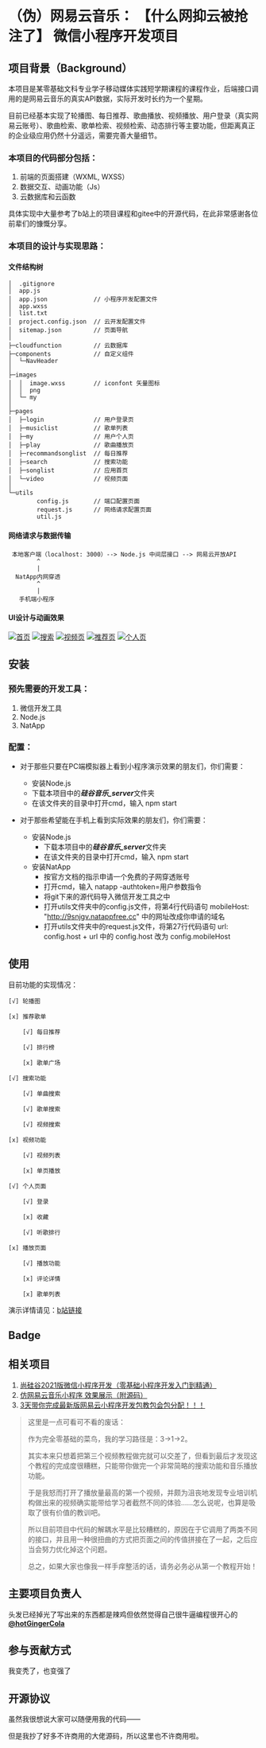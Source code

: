 # （伪）网易云音乐： 【什么网抑云被抢注了】 微信小程序开发项目
## 项目背景（Background）
本项目是某零基础文科专业学子移动媒体实践短学期课程的课程作业，后端接口调用的是网易云音乐的真实API数据，实际开发时长约为一个星期。

目前已经基本实现了轮播图、每日推荐、歌曲播放、视频播放、用户登录（真实网易云账号）、歌曲检索、歌单检索、视频检索、动态排行等主要功能，但距离真正的企业级应用仍然十分遥远，需要完善大量细节。

### 本项目的代码部分包括：
1. 前端的页面搭建（WXML, WXSS）
2. 数据交互、动画功能（Js）
3. 云数据库和云函数

具体实现中大量参考了b站上的项目课程和gitee中的开源代码，在此非常感谢各位前辈们的慷慨分享。

### 本项目的设计与实现思路：

#### 文件结构树
    │  .gitignore
    │  app.js
    │  app.json             // 小程序开发配置文件
    │  app.wxss
    │  list.txt
    │  project.config.json  // 云开发配置文件
    │  sitemap.json         // 页面导航
    │  
    ├─cloudfunction         // 云数据库
    ├─components            // 自定义组件
    │  └─NavHeader
    │          
    ├─images
    │  │  image.wxss        // iconfont 矢量图标
    │  │  png
    │  └─ my
    │          
    ├─pages
    │  ├─login              // 用户登录页
    │  ├─musiclist          // 歌单列表
    │  ├─my                 // 用户个人页
    │  ├─play               // 歌曲播放页
    │  ├─recommandsonglist  // 每日推荐
    │  ├─search             // 搜索功能
    │  ├─songlist           // 应用首页
    │  └─video              // 视频页面
    │          
    └─utils
            config.js       // 端口配置页面
            request.js      // 网络请求配置页面
            util.js

#### 网络请求与数据传输
     本地客户端（localhost: 3000）--> Node.js 中间层接口 --> 网易云开放API
            ^
            |
      NatApp内网穿透
            ^
            |
       手机端小程序
     
#### UI设计与动画效果
[![首页](https://z3.ax1x.com/2021/07/18/W8Jdjf.jpg)](https://imgtu.com/i/W8Jdjf)
[![搜索](https://z3.ax1x.com/2021/07/18/W8JFnU.jpg)](https://imgtu.com/i/W8JFnU)
[![视频页](https://z3.ax1x.com/2021/07/18/W8JRg0.jpg)](https://imgtu.com/i/W8JRg0)
[![推荐页](https://z3.ax1x.com/2021/07/18/W8J4DU.jpg)](https://imgtu.com/i/W8J4DU)
[![个人页](https://z3.ax1x.com/2021/07/18/W8JbCR.jpg)](https://imgtu.com/i/W8JbCR)

## 安装

### 预先需要的开发工具：
1. 微信开发工具
2. Node.js
3. NatApp

### 配置：
- 对于那些只要在PC端模拟器上看到小程序演示效果的朋友们，你们需要：
    - 安装Node.js
    - 下载本项目中的***硅谷音乐_server***文件夹
    - 在该文件夹的目录中打开cmd，输入 npm start

- 对于那些希望能在手机上看到实际效果的朋友们，你们需要：
    - 安装Node.js
        - 下载本项目中的***硅谷音乐_server***文件夹
        - 在该文件夹的目录中打开cmd，输入 npm start
    - 安装NatApp
        - 按官方文档的指示申请一个免费的子网穿透账号
        - 打开cmd，输入 natapp -authtoken=用户参数指令
        - 将git下来的源代码导入微信开发工具之中
        - 打开utils文件夹中的config.js文件，将第4行代码语句 mobileHost: "http://9snjgv.natappfree.cc" 中的网址改成你申请的域名
        - 打开utils文件夹中的request.js文件，将第27行代码语句 url: config.host + url 中的 config.host 改为 config.mobileHost



## 使用
目前功能的实现情况：

    [√] 轮播图
    
    [x] 推荐歌单
    
        [√] 每日推荐
        
        [√] 排行榜
    
        [x] 歌单广场
    
    [√] 搜索功能
    
        [√] 单曲搜索
        
        [√] 歌单搜索
        
        [√] 视频搜索
    
    [x] 视频功能
        
        [√] 视频列表
        
        [x] 单页播放
        
    [√] 个人页面
        
        [√] 登录
        
        [x] 收藏
        
        [√] 听歌排行
        
    [x] 播放页面
    
        [√] 播放功能
        
        [x] 评论详情
        
        [x] 歌单列表
        

演示详情请见：[b站链接](https://www.bilibili.com/video/BV1bq4y1W7Ny)
## Badge
## 相关项目
1. [尚硅谷2021版微信小程序开发（零基础小程序开发入门到精通）](https://www.bilibili.com/video/BV12K411A7A2?from=search&seid=10368158989606063315)
2. [仿网易云音乐小程序 效果展示（附源码）](https://www.bilibili.com/video/BV1kU4y1b7EC?from=search&seid=13949774487844410701)
3. [3天带你完成最新版网易云小程序开发包教包会包分配！！！](https://www.bilibili.com/video/BV1Yy4y1877y?from=search&seid=10368158989606063315)
>这里是一点可看可不看的废话：
>
>作为完全零基础的菜鸟，我的学习路径是：3->1->2。
>
>其实本来只想着把第三个视频教程做完就可以交差了，但看到最后才发现这个教程的完成度很糟糕，只能带你做完一个非常简略的搜索功能和音乐播放功能。
>
>于是我怒而打开了播放量最高的第一个视频，并颇为沮丧地发现专业培训机构做出来的视频确实能带给学习者截然不同的体验……怎么说呢，也算是吸取了很有价值的教训吧。
>
>所以目前项目中代码的解耦水平是比较糟糕的，原因在于它调用了两类不同的接口，并且用一种很扭曲的方式把页面之间的传值拼接在了一起，之后应当会努力优化掉这个问题。
>
>总之，如果大家也像我一样手痒整活的话，请务必务必从第一个教程开始！
## 主要项目负责人
头发已经掉光了写出来的东西都是辣鸡但依然觉得自己很牛逼编程很开心的[**@hotGingerCola**](https://github.com/ihateclanauage)
## 参与贡献方式
我变秃了，也变强了
## 开源协议
虽然我很想说大家可以随便用我的代码——

但是我抄了好多不许商用的大佬源码，所以这里也不许商用啦。
